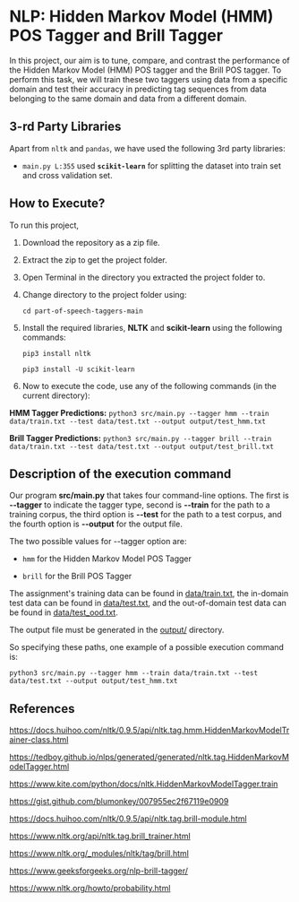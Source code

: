 # NLP: Hidden Markov Model (HMM) POS Tagger and Brill Tagger

In this project, our aim is to tune, compare, and contrast the performance of the Hidden Markov Model (HMM) POS tagger and the Brill POS tagger.
To perform this task, we will train these two taggers using data from a specific domain and test their accuracy in predicting tag sequences from data belonging to the same domain and data from a different domain.


## 3-rd Party Libraries
Apart from `nltk` and `pandas`, we have used the following 3rd party libraries:

* `main.py L:355` used **`scikit-learn`** for splitting the dataset into train set and cross validation set.


## How to Execute?

To run this project,

1. Download the repository as a zip file.
2. Extract the zip to get the project folder.
3. Open Terminal in the directory you extracted the project folder to. 
4. Change directory to the project folder using:

    `cd part-of-speech-taggers-main`
5. Install the required libraries, **NLTK** and **scikit-learn** using the following commands:

    `pip3 install nltk`

    `pip3 install -U scikit-learn`
 
6. Now to execute the code, use any of the following commands (in the current directory):

**HMM Tagger Predictions:**
`python3 src/main.py --tagger hmm --train data/train.txt --test data/test.txt --output output/test_hmm.txt`

**Brill Tagger Predictions:**
`python3 src/main.py --tagger brill --train data/train.txt --test data/test.txt --output output/test_brill.txt`    




## Description of the execution command

Our program **src/main.py** that takes four command-line options. The first is **--tagger** to indicate the tagger type, second is **--train** for the path to a training corpus, the third option is **--test** for the path to a test corpus, and the fourth option is **--output** for the output file.

The two possible values for --tagger option are: 

* `hmm` for the Hidden Markov Model POS Tagger

* `brill` for the Brill POS Tagger

The assignment's training data can be found in [data/train.txt](data/train.txt), the in-domain test data can be found in [data/test.txt](data/test.txt), and the out-of-domain test data can be found in [data/test_ood.txt](data/test_ood.txt). 

The output file must be generated in the [output/](output/) directory.

So specifying these paths, one example of a possible execution command is:

`python3 src/main.py --tagger hmm --train data/train.txt --test data/test.txt --output output/test_hmm.txt`



## References

https://docs.huihoo.com/nltk/0.9.5/api/nltk.tag.hmm.HiddenMarkovModelTrainer-class.html

https://tedboy.github.io/nlps/generated/generated/nltk.tag.HiddenMarkovModelTagger.html

https://www.kite.com/python/docs/nltk.HiddenMarkovModelTagger.train

https://gist.github.com/blumonkey/007955ec2f67119e0909

https://docs.huihoo.com/nltk/0.9.5/api/nltk.tag.brill-module.html

https://www.nltk.org/api/nltk.tag.brill_trainer.html

https://www.nltk.org/_modules/nltk/tag/brill.html

https://www.geeksforgeeks.org/nlp-brill-tagger/

https://www.nltk.org/howto/probability.html
